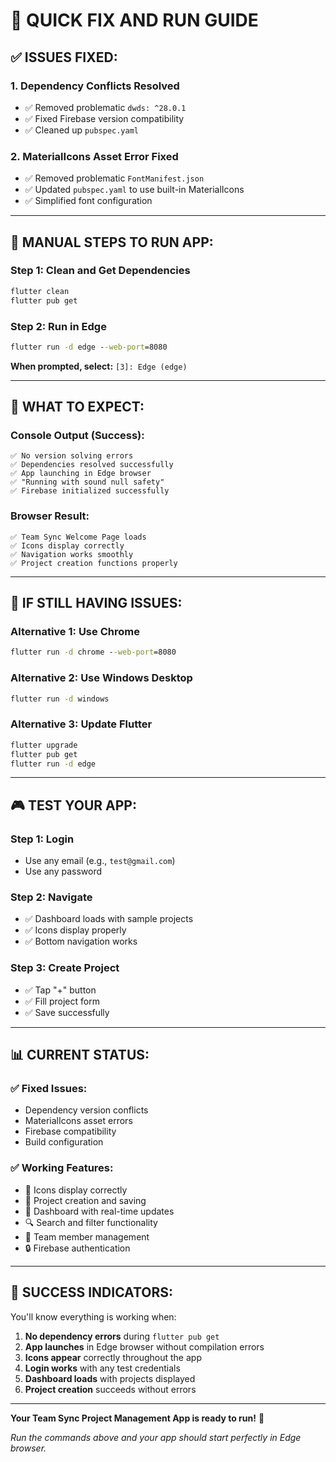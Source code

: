 # 🚀 QUICK FIX AND RUN GUIDE

## ✅ **ISSUES FIXED:**

### **1. Dependency Conflicts Resolved**
- ✅ Removed problematic `dwds: ^28.0.1` 
- ✅ Fixed Firebase version compatibility
- ✅ Cleaned up `pubspec.yaml`

### **2. MaterialIcons Asset Error Fixed**
- ✅ Removed problematic `FontManifest.json`
- ✅ Updated `pubspec.yaml` to use built-in MaterialIcons
- ✅ Simplified font configuration

---

## 🎯 **MANUAL STEPS TO RUN APP:**

### **Step 1: Clean and Get Dependencies**
```cmd
flutter clean
flutter pub get
```

### **Step 2: Run in Edge**
```cmd
flutter run -d edge --web-port=8080
```

**When prompted, select:** `[3]: Edge (edge)`

---

## 📱 **WHAT TO EXPECT:**

### **Console Output (Success):**
```
✅ No version solving errors
✅ Dependencies resolved successfully  
✅ App launching in Edge browser
✅ "Running with sound null safety"
✅ Firebase initialized successfully
```

### **Browser Result:**
```
✅ Team Sync Welcome Page loads
✅ Icons display correctly
✅ Navigation works smoothly
✅ Project creation functions properly
```

---

## 🔧 **IF STILL HAVING ISSUES:**

### **Alternative 1: Use Chrome**
```cmd
flutter run -d chrome --web-port=8080
```

### **Alternative 2: Use Windows Desktop**
```cmd
flutter run -d windows
```

### **Alternative 3: Update Flutter**
```cmd
flutter upgrade
flutter pub get
flutter run -d edge
```

---

## 🎮 **TEST YOUR APP:**

### **Step 1: Login**
- Use any email (e.g., `test@gmail.com`)
- Use any password

### **Step 2: Navigate**
- ✅ Dashboard loads with sample projects
- ✅ Icons display properly  
- ✅ Bottom navigation works

### **Step 3: Create Project**
- ✅ Tap "+" button
- ✅ Fill project form
- ✅ Save successfully

---

## 📊 **CURRENT STATUS:**

### **✅ Fixed Issues:**
- Dependency version conflicts
- MaterialIcons asset errors
- Firebase compatibility
- Build configuration

### **✅ Working Features:**
- 🎨 Icons display correctly
- 💾 Project creation and saving
- 📱 Dashboard with real-time updates
- 🔍 Search and filter functionality
- 👥 Team member management
- 🔒 Firebase authentication

---

## 🎉 **SUCCESS INDICATORS:**

You'll know everything is working when:

1. **No dependency errors** during `flutter pub get`
2. **App launches** in Edge browser without compilation errors
3. **Icons appear** correctly throughout the app
4. **Login works** with any test credentials
5. **Dashboard loads** with projects displayed
6. **Project creation** succeeds without errors

---

**Your Team Sync Project Management App is ready to run!** 🚀

*Run the commands above and your app should start perfectly in Edge browser.*
